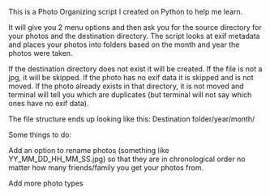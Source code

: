 This is a Photo Organizing script I created on Python to help me learn.

It will give you 2 menu options and then ask you for the source directory for your photos and the
destination directory.  The script looks at exif metadata and places your photos into folders based 
on the month and year the photos were taken.

If the destination directory does not exist it will be created.
If the file is not a jpg, it will be skipped.
If the photo has no exif data it is skipped and is not moved.
If the photo already exists in that directory, it is not moved and terminal will tell you which are 
duplicates (but terminal will not say which ones have no exif data).

The file structure ends up looking like this:
Destination folder/year/month/

Some things to do:

Add an option to rename photos (something like YY_MM_DD_HH_MM_SS.jpg) so that they are in
chronological order no matter how many friends/family you get your photos from.

Add more photo types
